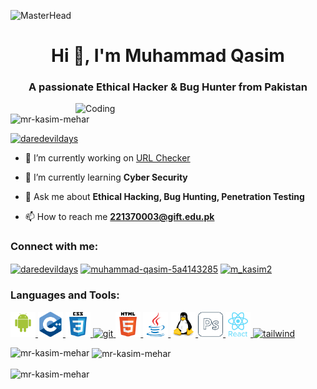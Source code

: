 ![MasterHead](https://i.ibb.co/LNjcj4Y/Black-and-White-Gradient-Personal-Linked-In-Banner.png)
<h1 align="center">Hi 👋, I'm Muhammad Qasim</h1>
<h3 align="center">A passionate Ethical Hacker & Bug Hunter from Pakistan</h3>
<img align="right" alt="Coding" width="400" src="https://adcy.io/wp-content/uploads/2020/04/anti-hacking.gif">

<p align="left"> <img src="https://komarev.com/ghpvc/?username=mr-kasim-mehar&label=Profile%20views&color=0e75b6&style=flat" alt="mr-kasim-mehar" /> </p>

<p align="left"> <a href="https://twitter.com/daredevildays" target="blank"><img src="https://img.shields.io/twitter/follow/daredevildays?logo=twitter&style=for-the-badge" alt="daredevildays" /></a> </p>

- 🔭 I’m currently working on [URL Checker](https://github.com/mr-kasim-mehar/URL-Checker.git)

- 🌱 I’m currently learning **Cyber Security**

- 💬 Ask me about **Ethical Hacking, Bug Hunting, Penetration Testing**

- 📫 How to reach me **221370003@gift.edu.pk**

<h3 align="left">Connect with me:</h3>
<p align="left">
<a href="https://twitter.com/daredevildays" target="blank"><img align="center" src="https://raw.githubusercontent.com/rahuldkjain/github-profile-readme-generator/master/src/images/icons/Social/twitter.svg" alt="daredevildays" height="30" width="40" /></a>
<a href="https://linkedin.com/in/muhammad-qasim-5a4143285" target="blank"><img align="center" src="https://raw.githubusercontent.com/rahuldkjain/github-profile-readme-generator/master/src/images/icons/Social/linked-in-alt.svg" alt="muhammad-qasim-5a4143285" height="30" width="40" /></a>
<a href="https://instagram.com/m_kasim2" target="blank"><img align="center" src="https://raw.githubusercontent.com/rahuldkjain/github-profile-readme-generator/master/src/images/icons/Social/instagram.svg" alt="m_kasim2" height="30" width="40" /></a>
</p>

<h3 align="left">Languages and Tools:</h3>
<p align="left"> <a href="https://developer.android.com" target="_blank" rel="noreferrer"> <img src="https://raw.githubusercontent.com/devicons/devicon/master/icons/android/android-original-wordmark.svg" alt="android" width="40" height="40"/> </a> <a href="https://www.w3schools.com/cpp/" target="_blank" rel="noreferrer"> <img src="https://raw.githubusercontent.com/devicons/devicon/master/icons/cplusplus/cplusplus-original.svg" alt="cplusplus" width="40" height="40"/> </a> <a href="https://www.w3schools.com/css/" target="_blank" rel="noreferrer"> <img src="https://raw.githubusercontent.com/devicons/devicon/master/icons/css3/css3-original-wordmark.svg" alt="css3" width="40" height="40"/> </a> <a href="https://git-scm.com/" target="_blank" rel="noreferrer"> <img src="https://www.vectorlogo.zone/logos/git-scm/git-scm-icon.svg" alt="git" width="40" height="40"/> </a> <a href="https://www.w3.org/html/" target="_blank" rel="noreferrer"> <img src="https://raw.githubusercontent.com/devicons/devicon/master/icons/html5/html5-original-wordmark.svg" alt="html5" width="40" height="40"/> </a> <a href="https://www.java.com" target="_blank" rel="noreferrer"> <img src="https://raw.githubusercontent.com/devicons/devicon/master/icons/java/java-original.svg" alt="java" width="40" height="40"/> </a> <a href="https://www.linux.org/" target="_blank" rel="noreferrer"> <img src="https://raw.githubusercontent.com/devicons/devicon/master/icons/linux/linux-original.svg" alt="linux" width="40" height="40"/> </a> <a href="https://www.photoshop.com/en" target="_blank" rel="noreferrer"> <img src="https://raw.githubusercontent.com/devicons/devicon/master/icons/photoshop/photoshop-line.svg" alt="photoshop" width="40" height="40"/> </a> <a href="https://reactjs.org/" target="_blank" rel="noreferrer"> <img src="https://raw.githubusercontent.com/devicons/devicon/master/icons/react/react-original-wordmark.svg" alt="react" width="40" height="40"/> </a> <a href="https://tailwindcss.com/" target="_blank" rel="noreferrer"> <img src="https://www.vectorlogo.zone/logos/tailwindcss/tailwindcss-icon.svg" alt="tailwind" width="40" height="40"/> </a> </p>

<p><img align="left" src="https://github-readme-stats.vercel.app/api/top-langs?username=mr-kasim-mehar&show_icons=true&locale=en&layout=compact" alt="mr-kasim-mehar" /></p>

<p>&nbsp;<img align="center" src="https://github-readme-stats.vercel.app/api?username=mr-kasim-mehar&show_icons=true&locale=en" alt="mr-kasim-mehar" /></p>

<p><img align="center" src="https://github-readme-streak-stats.herokuapp.com/?user=mr-kasim-mehar&" alt="mr-kasim-mehar" /></p>
